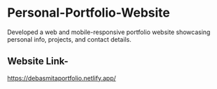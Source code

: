 # Personal-Portfolio-Website
Developed a web and mobile-responsive portfolio website showcasing personal info, projects, and contact details.

## Website Link-
https://debasmitaportfolio.netlify.app/

